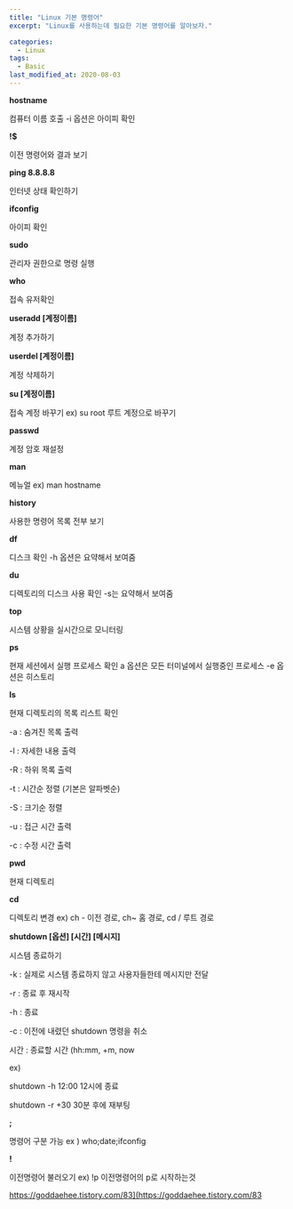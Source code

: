 ```yaml
---
title: "Linux 기본 명령어"
excerpt: "Linux를 사용하는데 필요한 기본 명령어를 알아보자."

categories:
  - Linux
tags:
  - Basic
last_modified_at: 2020-08-03
---
```


**hostname** 
  
 컴퓨터 이름 호출  -i 옵션은 아이피 확인
  
  
**!$**
  
 이전 명령어와 결과 보기
  
  
**ping 8.8.8.8**
  
 인터넷 상태 확인하기
  
  
**ifconfig**
  
 아이피 확인 
  
  
**sudo** 
  
 관리자 권한으로 명령 실행
  
  
**who**
  
 접속 유저확인
  
  
**useradd  [계정이름]**
  
 계정 추가하기
  
  
**userdel  [계정이름]**
  
 계정 삭제하기
  
  
**su [계정이름]**
  
 접속 계정 바꾸기  ex) su root  루트 계정으로 바꾸기
  
  
**passwd** 
  
 계정 암호 재설정
  
  
**man** 
  
 메뉴얼  ex) man hostname
  
  
**history**
  
 사용한 명령어 목록 전부 보기
  
  
**df**
  
 디스크 확인 -h 옵션은 요약해서 보여줌
  
  
**du**
  
 디렉토리의 디스크 사용 확인 -s는 요약해서 보여줌
  
  
**top**
  
 시스템 상황을 실시간으로 모니터링
  
  
**ps** 
  
 현재 세션에서 실행 프로세스 확인 a 옵션은 모든 터미널에서 실행중인 프로세스 -e 옵션은 히스토리
  
  
**ls** 
  
 현재 디렉토리의 목록 리스트 확인 
  
-a : 숨겨진 목록 출력 
  
-l : 자세한 내용 출력
  
-R : 하위 목록 출력
  
-t : 시간순 정렬 (기본은 알파벳순)
  
-S : 크기순 정렬
  
-u : 접근 시간 출력
  
-c : 수정 시간 출력
  
  
**pwd**
  
 현재 디렉토리
  
  
**cd**
  
 디렉토리 변경 ex) ch -  이전 경로, ch~ 홈 경로, cd / 루트 경로
  
  
**shutdown [옵션] [시간] [메시지]**
  
 시스템 종료하기
  
-k : 실제로 시스템 종료하지 않고 사용자들한테 메시지만 전달
  
-r : 종료 후 재시작
  
-h : 종료
  
-c : 이전에 내렸던 shutdown 명령을 취소
  
시간 : 종료할 시간 (hh:mm, +m, now
  
ex)
  
shutdown -h 12:00  12시에 종료
  
shutdown -r +30 30분 후에 재부팅      
  
  
**;** 
  
 명령어 구분 가능 ex ) who;date;ifconfig
  
  
**!**
  
 이전명령어 불러오기 ex) !p 이전명령어의 p로 시작하는것
  
  
<https://goddaehee.tistory.com/83](https://goddaehee.tistory.com/83>
